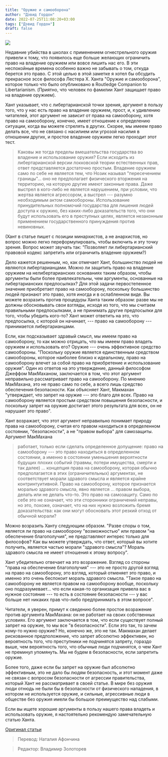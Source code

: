 ```yaml
---
title: "Оружие и самооборона"
author: "Дэвид Гордон"
date: 2022-07-25T11:08:20+03:00
tags: ["Дэвид Гордон"]
draft: false
---
```

![](https://ethanallen.org/wp-content/uploads/2020/07/bigstock-Woman-Pointing-A-Shotgun-To-Th-200432773.jpg)


Недавние убийства в школах с применением огнестрельного оружия привели к тому, что появилось еще больше желающих ограничить право на владение оружием или вовсе лишить нас его. В эти неспокойные времена особенно важно не забывать о том, откуда берется это право. С этой целью в этой заметке я хотел бы обсудить прекрасное эссе философа Лестера Х. Ханта "Оружие и самооборона", которое только что было опубликовано в Routledge Companion to Libertarianism. (Приятно, что человек по фамилии Хант защищает право на владение оружием).

Хант указывает, что с либертарианской точки зрения, аргумент в пользу того, что у нас есть право на владение оружием, прост, и, к удивлению читателей, этот аргумент не зависит от права на самооборону, хотя право на самооборону, конечно, имеет отношение к определению ситуации, когда вы можете стрелять в других. Скорее, мы имеем право делать все, что не связано с насилием или угрозой насилия в отношении других, и простое владение оружием легко проходит этот тест.

> Каковы же тогда пределы вмешательства государства во владение и использование оружия? Если исходить из либертарианской версии локковской теории естественных прав, ответ представляется достаточно простым. Владение оружием само по себе не является тем, что Нозик называл "пересечением границы"... оно не предполагает физического вторжения на территорию, на которую другие имеют законные права. Даже выстрел в кого-либо не является нарушением, при условии, что жертва является агрессором, а выстрел --- разумно необходимым актом самообороны.  Использование принудительных полномочий государства для лишения людей доступа к оружию, без каких-либо доказательств того, что они будут использовать его в преступных целях, является незаконным применением государственного принуждения против невиновных.

(Хант в статье пишет с позиции минархистов, а не анархистов, но вопрос можно легко переформулировать, чтобы включить и эту точку зрения. Вопрос может звучать так: "Позволяет ли либертарианский правовой кодекс запретить или ограничить владение оружием?)

Дело кажется решенным, но, как отмечает Хант, большинство людей не являются либертарианцами. Можно ли защитить право на владение оружием на нелибертарианских основаниях таким образом, чтобы аргументы были более привлекательны, чем аргументы, основанные на либертарианских предпосылках?  Для этой задачи первостепенное значение приобретает право на самооборону, поскольку большинство людей признают это право, хотя иногда и в ослабленном виде. Вы можете возразить против процедуры Ханта таким образом: разве мы не должны обосновывать свои взгляды, исходя из того, что мы считаем правильными предпосылками, а не принимать другие предпосылки для того, чтобы убедить кого-то? Хант может ответить на это, что предпосылка, с которой он начинает, --- право на самооборону ---  принимается либертарианцами.

Если, как подсказывает здравый смысл, мы имеем право на самооборону, то как можно отрицать, что мы имеем право владеть оружием и использовать его? Оружие --- очень эффективное средство самообороны. "Поскольку оружие является единственным средством самообороны, которое наиболее близко к идеальному, право на самооборону влечет за собой право на приобретение и использование оружия". Один из ответов на это утверждение, данный философом Джеффом МакМаханом, заключается в том, что этот аргумент неправильно рассматривает право на самооборону. По мнению МакМахана, это не право само по себе, а всего лишь средство обеспечения безопасности. Как объясняет Хант, Макмахан "утверждает, что запрет на оружие --- это благо для всех. Право на самооборону является простым средством повышения безопасности, и поскольку запрет на оружие достигает этого результата для всех, он не нарушает это право".

Хант возражает, что этот аргумент неправильно понимает природу права на самооборону, считая его правом находиться в определенном состоянии, "безопасности", а не "правом выбора" для самозащиты. Аргумент МакМахана

> работает, только если сделать определенное допущение: право на самооборону --- это право находиться в определенном состоянии, а именно в состоянии уменьшения вероятности будущих плохих событий (травмы, потери имущества, смерти и так далее) ... концепция права на самооборону, которая обычно предполагается в этих (ограничительных) аргументах, не соответствует морали здравого смысла и является крайне контринтуитивной. Право на самооборону, которое признается моралью здравого смысла, явно является ... правом выбора, делать или не делать что-то. Это право на самозащиту. Само по себе это не означает, что эти сторонники ограничений неправы, но это, похоже, означает, что на них нужно возложить бремя доказательства: как они могут обосновать этот резкий отход от обычной морали?

Можно возразить Ханту следующим образом. "Разве споры о том, является ли право на самооборону "возможностью" или правом "на обеспечение благополучия", не представляют интерес только для философов? Как вы можете утверждать, что ответ, который вы хотите получить, является частью морали "здравого смысла"? Мораль здравого смысла не имеет отношения к этому вопросу".

Хант убедительно отвечает на это возражение. Взгляд со стороны "права на обеспечение благополучия" --- это не просто другой взгляд на право на самооборону, это взгляд, который отменяет это право, и именно это очень беспокоит мораль здравого смысла. "Такое право на самооборону не является правом на самооборону вообще, поскольку оно подразумевает... что если какая-то организация привела вас в нужное состояние --- то есть в состояние безопасности --- у вас больше нет никаких прав что-либо предпринимать в этом вопросе".

Читатели, я уверен, примут к сведению более простое возражение против аргумента МакМахана: он не работает на своих собственных условиях. Его аргумент заключается в том, что если существует полный запрет на оружие, то мы все "в безопасности". Если это так, то зачем кому-то нужно оружие? Но, конечно же, это не так. Макмахан делает рискованное предположение, что запрет абсолютно эффективен, но вероятность того, что преступники не подчинятся запрету, гораздо выше, чем вероятность того, что обычные люди подчинятся, о чем Хант не преминул упомянуть. Мы не будем в безопасности, если запретить оружие.

Более того, даже если бы запрет на оружие был абсолютно эффективным, это не дало бы людям безопасность, и этот момент даже не связан с вопросом безопасности от агрессии правительства, который Хант не рассматривает в своей статье. В мире без оружия люди отнюдь не были бы в безопасности от физического нападения, в котором не используется оружие, и сильные, агрессивные люди в обществе без оружия имели бы большое преимущество над слабыми.

Если вы ищете хорошие аргументы в пользу нашего права владеть и использовать оружие, я настоятельно рекомендую замечательную статью Ханта.

[Оригинал статьи](https://mises.org/library/guns-and-self-defense)

> Перевод: Наталия Афончина

> Редактор: Владимир Золоторев